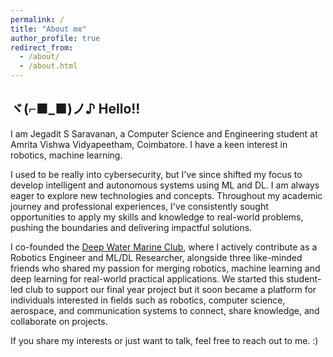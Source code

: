 ```yaml
---
permalink: /
title: "About me"
author_profile: true
redirect_from:
  - /about/
  - /about.html
---
```

## ヾ(⌐■_■)ノ♪  Hello!! 

I am Jegadit S Saravanan, a Computer Science and Engineering student at Amrita Vishwa Vidyapeetham, Coimbatore. I have a keen interest in robotics, machine learning.

I used to be really into cybersecurity, but I've since shifted my focus to develop intelligent and autonomous systems using ML and DL. I am always eager to explore new technologies and concepts. Throughout my academic journey and professional experiences, I've consistently sought opportunities to apply my skills and knowledge to real-world problems, pushing the boundaries and delivering impactful solutions.

I co-founded the [Deep Water Marine Club](https://rulerofeternalnight.github.io/AUV/), where I actively contribute as a Robotics Engineer and ML/DL Researcher, alongside three like-minded friends who shared my passion for merging robotics, machine learning and deep learning for real-world practical applications. We started this student-led club to support our final year project but it soon became a platform for individuals interested in fields such as robotics, computer science, aerospace, and communication systems to connect, share knowledge, and collaborate on projects.

If you share my interests or just want to talk, feel free to reach out to me. :)

<!-- This is the front page of a website that is powered by the [academicpages template](https://github.com/academicpages/academicpages.github.io) and hosted on GitHub pages. [GitHub pages](https://pages.github.com) is a free service in which websites are built and hosted from code and data stored in a GitHub repository, automatically updating when a new commit is made to the respository. This template was forked from the [Minimal Mistakes Jekyll Theme](https://mmistakes.github.io/minimal-mistakes/) created by Michael Rose, and then extended to support the kinds of content that academics have: publications, talks, teaching, a portfolio, blog posts, and a dynamically-generated CV. You can fork [this repository](https://github.com/academicpages/academicpages.github.io) right now, modify the configuration and markdown files, add your own PDFs and other content, and have your own site for free, with no ads! An older version of this template powers my own personal website at [stuartgeiger.com](http://stuartgeiger.com), which uses [this Github repository](https://github.com/staeiou/staeiou.github.io). -->